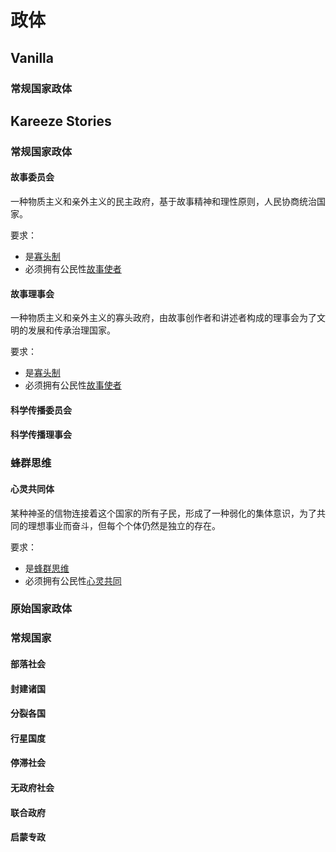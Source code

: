 # 政体

## Vanilla

### 常规国家政体



## Kareeze Stories

### 常规国家政体

#### 故事委员会

一种物质主义和亲外主义的民主政府，基于故事精神和理性原则，人民协商统治国家。

要求：

* 是[寡头制](政体.md#寡头制)
* 必须拥有公民性[故事使者](公民性.md#故事使者)

#### 故事理事会

一种物质主义和亲外主义的寡头政府，由故事创作者和讲述者构成的理事会为了文明的发展和传承治理国家。

要求：

* 是[寡头制](权力制度.md#寡头制)
* 必须拥有公民性[故事使者](公民性.md#故事使者)

#### 科学传播委员会

#### 科学传播理事会

### 蜂群思维

#### 心灵共同体

某种神圣的信物连接着这个国家的所有子民，形成了一种弱化的集体意识，为了共同的理想事业而奋斗，但每个个体仍然是独立的存在。

要求：

* 是[蜂群思维](权力制度.md#蜂群思维)
* 必须拥有公民性[心灵共同](公民性.md##心灵共同)

### 原始国家政体

### 常规国家

#### 部落社会

#### 封建诸国

#### 分裂各国

#### 行星国度

#### 停滞社会

#### 无政府社会

#### 联合政府 

#### 启蒙专政
